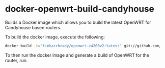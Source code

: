 # docker-openwrt-build-candyhouse
Builds a Docker image which allows you to build the latest OpenWRT for Candyhouse based routers.

To build the docker image, execute the following:

```bash
docker build -t="finbarrbrady/openwrt-e4200v2:latest" git://github.com/fbradyirl/docker-openwrt-build-candyhouse
```

To then run the docker image and generate a build of OpenWRT for the router, run:
```bash

```
